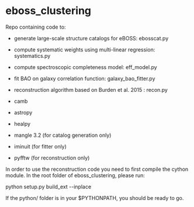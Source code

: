 # eboss_clustering
Repo containing code to:

- generate large-scale structure catalogs for eBOSS: ebosscat.py
- compute systematic weights using multi-linear regression: systematics.py
- compute spectroscopic completeness model: eff_model.py
- fit BAO on galaxy correlation function: galaxy_bao_fitter.py
- reconstruction algorithm based on Burden et al. 2015 : recon.py 


- camb 
- astropy 
- healpy 
- mangle 3.2 (for catalog generation only)
- iminuit (for fitter only)
- pyfftw (for reconstruction only)

In order to use the reconstruction code you need to first compile the cython module. In the root folder of eboss_clustering, please run:

python setup.py build_ext --inplace

If the python/ folder is in your $PYTHONPATH, you should be ready to go. 






